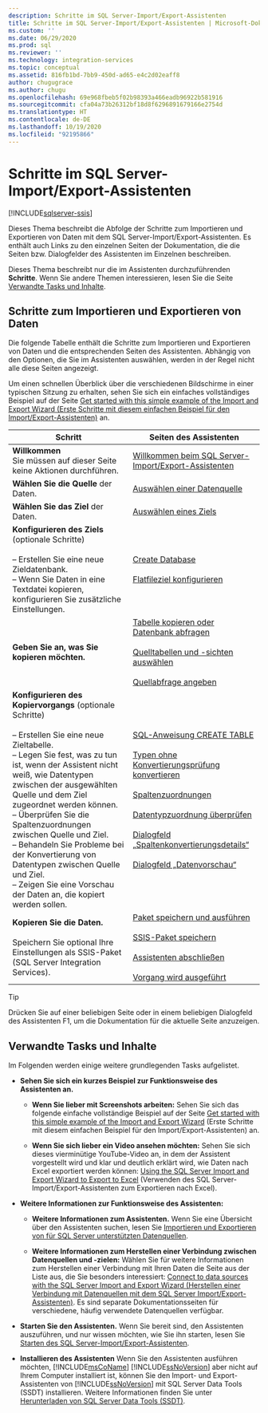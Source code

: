 ```yaml
---
description: Schritte im SQL Server-Import/Export-Assistenten
title: Schritte im SQL Server-Import/Export-Assistenten | Microsoft-Dokumentation
ms.custom: ''
ms.date: 06/29/2020
ms.prod: sql
ms.reviewer: ''
ms.technology: integration-services
ms.topic: conceptual
ms.assetid: 816fb1bd-7bb9-450d-ad65-e4c2d02eaff8
author: chugugrace
ms.author: chugu
ms.openlocfilehash: 69e968fbeb5f02b98393a466eadb96922b581916
ms.sourcegitcommit: cfa04a73b26312bf18d8f6296891679166e2754d
ms.translationtype: HT
ms.contentlocale: de-DE
ms.lasthandoff: 10/19/2020
ms.locfileid: "92195866"
---
```

# <a name="steps-in-the-sql-server-import-and-export-wizard"></a>Schritte im SQL Server-Import/Export-Assistenten

[!INCLUDE[sqlserver-ssis](../../includes/applies-to-version/sqlserver-ssis.md)]


Dieses Thema beschreibt die Abfolge der Schritte zum Importieren und Exportieren von Daten mit dem SQL Server-Import/Export-Assistenten. Es enthält auch Links zu den einzelnen Seiten der Dokumentation, die die Seiten bzw. Dialogfelder des Assistenten im Einzelnen beschreiben.

Dieses Thema beschreibt nur die im Assistenten durchzuführenden **Schritte**. Wenn Sie andere Themen interessieren, lesen Sie die Seite [Verwandte Tasks und Inhalte](#related).

## <a name="steps-for-importing-and-exporting-data"></a>Schritte zum Importieren und Exportieren von Daten  
 Die folgende Tabelle enthält die Schritte zum Importieren und Exportieren von Daten und die entsprechenden Seiten des Assistenten. Abhängig von den Optionen, die Sie im Assistenten auswählen, werden in der Regel nicht alle diese Seiten angezeigt.  

Um einen schnellen Überblick über die verschiedenen Bildschirme in einer typischen Sitzung zu erhalten, sehen Sie sich ein einfaches vollständiges Beispiel auf der Seite [Get started with this simple example of the Import and Export Wizard (Erste Schritte mit diesem einfachen Beispiel für den Import/Export-Assistenten)](../../integration-services/import-export-data/get-started-with-this-simple-example-of-the-import-and-export-wizard.md) an.

|Schritt|Seiten des Assistenten|  
|----------|------------------|  
|**Willkommen**<br />Sie müssen auf dieser Seite keine Aktionen durchführen.|[Willkommen beim SQL Server-Import/Export-Assistenten](../../integration-services/import-export-data/welcome-to-sql-server-import-and-export-wizard.md)|  
|**Wählen Sie die Quelle** der Daten.|[Auswählen einer Datenquelle](../../integration-services/import-export-data/choose-a-data-source-sql-server-import-and-export-wizard.md)|  
|**Wählen Sie das Ziel** der Daten.|[Auswählen eines Ziels](../../integration-services/import-export-data/choose-a-destination-sql-server-import-and-export-wizard.md)|  
|**Konfigurieren des Ziels** (optionale Schritte)<br /><br /> – Erstellen Sie eine neue Zieldatenbank.<br />– Wenn Sie Daten in eine Textdatei kopieren, konfigurieren Sie zusätzliche Einstellungen.|[Create Database](../../integration-services/import-export-data/create-database-sql-server-import-and-export-wizard.md)<br /><br />[Flatfileziel konfigurieren](../../integration-services/import-export-data/configure-flat-file-destination-sql-server-import-and-export-wizard.md)|  
|**Geben Sie an, was Sie kopieren möchten.**|[Tabelle kopieren oder Datenbank abfragen](../../integration-services/import-export-data/specify-table-copy-or-query-sql-server-import-and-export-wizard.md)<br /><br />[Quelltabellen und -sichten auswählen](../../integration-services/import-export-data/select-source-tables-and-views-sql-server-import-and-export-wizard.md)<br /><br />[Quellabfrage angeben](../../integration-services/import-export-data/provide-a-source-query-sql-server-import-and-export-wizard.md)|  
|**Konfigurieren des Kopiervorgangs** (optionale Schritte)<br /><br /> – Erstellen Sie eine neue Zieltabelle.<br />– Legen Sie fest, was zu tun ist, wenn der Assistent nicht weiß, wie Datentypen zwischen der ausgewählten Quelle und dem Ziel zugeordnet werden können.<br />– Überprüfen Sie die Spaltenzuordnungen zwischen Quelle und Ziel.<br />– Behandeln Sie Probleme bei der Konvertierung von Datentypen zwischen Quelle und Ziel.<br />– Zeigen Sie eine Vorschau der Daten an, die kopiert werden sollen.|[SQL-Anweisung CREATE TABLE](../../integration-services/import-export-data/create-table-sql-statement-sql-server-import-and-export-wizard.md)<br /><br />[Typen ohne Konvertierungsprüfung konvertieren](../../integration-services/import-export-data/convert-types-without-conversion-checking-sql-server-import-and-export-wizard.md)<br /><br />[Spaltenzuordnungen](../../integration-services/import-export-data/column-mappings-sql-server-import-and-export-wizard.md)<br /><br />[Datentypzuordnung überprüfen](../../integration-services/import-export-data/review-data-type-mapping-sql-server-import-and-export-wizard.md)<br /><br />[Dialogfeld „Spaltenkonvertierungsdetails“](../../integration-services/import-export-data/column-conversion-details-dialog-box-sql-server-import-and-export-wizard.md)<br /><br />[Dialogfeld „Datenvorschau“](../../integration-services/import-export-data/preview-data-dialog-box-sql-server-import-and-export-wizard.md)|  
|**Kopieren Sie die Daten.**<br /><br /> Speichern Sie optional Ihre Einstellungen als SSIS-Paket (SQL Server Integration Services).|[Paket speichern und ausführen](../../integration-services/import-export-data/save-and-run-package-sql-server-import-and-export-wizard.md)<br /><br />[SSIS-Paket speichern](../../integration-services/import-export-data/save-ssis-package-sql-server-import-and-export-wizard.md)<br /><br />[Assistenten abschließen](../../integration-services/import-export-data/complete-the-wizard-sql-server-import-and-export-wizard.md)<br /><br />[Vorgang wird ausgeführt](../../integration-services/import-export-data/performing-operation-sql-server-import-and-export-wizard.md)|  

> [!TIP]
> Drücken Sie auf einer beliebigen Seite oder in einem beliebigen Dialogfeld des Assistenten F1, um die Dokumentation für die aktuelle Seite anzuzeigen.

## <a name="related-tasks-and-content"></a><a name="related"></a> Verwandte Tasks und Inhalte  
Im Folgenden werden einige weitere grundlegenden Tasks aufgelistet.
-   **Sehen Sie sich ein kurzes Beispiel zur Funktionsweise des Assistenten an.**

    -   **Wenn Sie lieber mit Screenshots arbeiten:** Sehen Sie sich das folgende einfache vollständige Beispiel auf der Seite [Get started with this simple example of the Import and Export Wizard](../../integration-services/import-export-data/get-started-with-this-simple-example-of-the-import-and-export-wizard.md) (Erste Schritte mit diesem einfachen Beispiel für den Import/Export-Assistenten) an.

    -   **Wenn Sie sich lieber ein Video ansehen möchten:** Sehen Sie sich dieses vierminütige YouTube-Video an, in dem der Assistent vorgestellt wird und klar und deutlich erklärt wird, wie Daten nach Excel exportiert werden können: [Using the SQL Server Import and Export Wizard to Export to Excel](https://go.microsoft.com/fwlink/?linkid=829049) (Verwenden des SQL Server-Import/Export-Assistenten zum Exportieren nach Excel).

-   **Weitere Informationen zur Funktionsweise des Assistenten:**

    -   **Weitere Informationen zum Assistenten.** Wenn Sie eine Übersicht über den Assistenten suchen, lesen Sie [Importieren und Exportieren von für SQL Server unterstützten Datenquellen](../../integration-services/import-export-data/import-and-export-data-with-the-sql-server-import-and-export-wizard.md).

    -   **Weitere Informationen zum Herstellen einer Verbindung zwischen Datenquellen und -zielen:** Wählen Sie für weitere Informationen zum Herstellen einer Verbindung mit Ihren Daten die Seite aus der Liste aus, die Sie besonders interessiert: [Connect to data sources with the SQL Server Import and Export Wizard (Herstellen einer Verbindung mit Datenquellen mit dem SQL Server Import/Export-Assistenten)](../../integration-services/import-export-data/connect-to-data-sources-with-the-sql-server-import-and-export-wizard.md). Es sind separate Dokumentationsseiten für verschiedene, häufig verwendete Datenquellen verfügbar. 

-   **Starten Sie den Assistenten.** Wenn Sie bereit sind, den Assistenten auszuführen, und nur wissen möchten, wie Sie ihn starten, lesen Sie [Starten des SQL Server-Import/Export-Assistenten](../../integration-services/import-export-data/start-the-sql-server-import-and-export-wizard.md).

-   **Installieren des Assistenten** Wenn Sie den Assistenten ausführen möchten, [!INCLUDE[msCoName](../../includes/msconame-md.md)] [!INCLUDE[ssNoVersion](../../includes/ssnoversion-md.md)] aber nicht auf Ihrem Computer installiert ist, können Sie den Import- und Export-Assistenten von [!INCLUDE[ssNoVersion](../../includes/ssnoversion-md.md)] mit SQL Server Data Tools (SSDT) installieren. Weitere Informationen finden Sie unter [Herunterladen von SQL Server Data Tools (SSDT)](../../ssdt/download-sql-server-data-tools-ssdt.md).